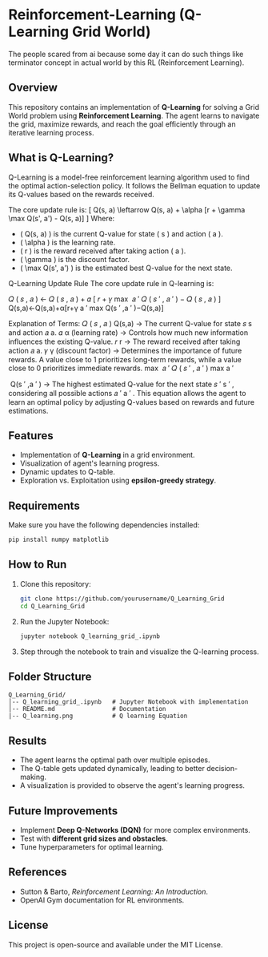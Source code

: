 # Reinforcement-Learning (Q-Learning Grid World)
The people scared from ai because some day it can do such things like terminator concept in actual world by this RL (Reinforcement Learning).

## Overview
This repository contains an implementation of **Q-Learning** for solving a Grid World problem using **Reinforcement Learning**. The agent learns to navigate the grid, maximize rewards, and reach the goal efficiently through an iterative learning process.

## What is Q-Learning?
Q-Learning is a model-free reinforcement learning algorithm used to find the optimal action-selection policy. It follows the Bellman equation to update its Q-values based on the rewards received.

The core update rule is:
\[ Q(s, a) \leftarrow Q(s, a) + \alpha [r + \gamma \max Q(s', a') - Q(s, a)] \]
Where:
- \( Q(s, a) \) is the current Q-value for state \( s \) and action \( a \).
- \( \alpha \) is the learning rate.
- \( r \) is the reward received after taking action \( a \).
- \( \gamma \) is the discount factor.
- \( \max Q(s', a') \) is the estimated best Q-value for the next state.

Q-Learning Update Rule
The core update rule in Q-learning is:

𝑄
(
𝑠
,
𝑎
)
←
𝑄
(
𝑠
,
𝑎
)
+
𝛼
[
𝑟
+
𝛾
max
⁡
𝑎
′
𝑄
(
𝑠
′
,
𝑎
′
)
−
𝑄
(
𝑠
,
𝑎
)
]
Q(s,a)←Q(s,a)+α[r+γ 
a 
′
max
 Q(s 
′
 ,a 
′
 )−Q(s,a)]
 
Explanation of Terms:
𝑄
(
𝑠
,
𝑎
)
Q(s,a) → The current Q-value for state 
𝑠
s and action 
𝑎
a.
𝛼
α (learning rate) → Controls how much new information influences the existing Q-value.
𝑟
r → The reward received after taking action 
𝑎
a.
𝛾
γ (discount factor) → Determines the importance of future rewards. A value close to 1 prioritizes long-term rewards, while a value close to 0 prioritizes immediate rewards.
max
⁡
𝑎
′
𝑄
(
𝑠
′
,
𝑎
′
)
max 
a 
′
 
​
 Q(s 
′
 ,a 
′
 ) → The highest estimated Q-value for the next state 
𝑠
′
s 
′
 , considering all possible actions 
𝑎
′
a 
′
 .
This equation allows the agent to learn an optimal policy by adjusting Q-values based on rewards and future estimations.




## Features
- Implementation of **Q-Learning** in a grid environment.
- Visualization of agent's learning progress.
- Dynamic updates to Q-table.
- Exploration vs. Exploitation using **epsilon-greedy strategy**.

## Requirements
Make sure you have the following dependencies installed:
```bash
pip install numpy matplotlib
```

## How to Run
1. Clone this repository:
   ```bash
   git clone https://github.com/yourusername/Q_Learning_Grid
   cd Q_Learning_Grid
   ```
2. Run the Jupyter Notebook:
   ```bash
   jupyter notebook Q_learning_grid_.ipynb
   ```
3. Step through the notebook to train and visualize the Q-learning process.

## Folder Structure
```
Q_Learning_Grid/
│-- Q_learning_grid_.ipynb   # Jupyter Notebook with implementation
│-- README.md                # Documentation
|-- Q_learning.png           # Q learning Equation
```

## Results
- The agent learns the optimal path over multiple episodes.
- The Q-table gets updated dynamically, leading to better decision-making.
- A visualization is provided to observe the agent's learning progress.

## Future Improvements
- Implement **Deep Q-Networks (DQN)** for more complex environments.
- Test with **different grid sizes and obstacles**.
- Tune hyperparameters for optimal learning.

## References
- Sutton & Barto, *Reinforcement Learning: An Introduction*.
- OpenAI Gym documentation for RL environments.

## License
This project is open-source and available under the MIT License.





